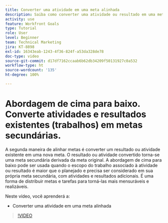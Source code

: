 ```yaml
---
title: Converter uma atividade em uma meta alinhada
description: Saiba como converter uma atividade ou resultado em uma meta alinhada no [!DNL   Goals].
activity: use
feature: Workfront Goals
type: Tutorial
role: User
level: Beginner
team: Technical Marketing
jira: KT-8898
exl-id: 16343eab-1243-4f36-824f-a53da328de78
doc-type: video
source-git-commit: d17df7162ccaab6b62db34209f50131927c0a532
workflow-type: ht
source-wordcount: '135'
ht-degree: 100%

---
```


# Abordagem de cima para baixo. Converte atividades e resultados existentes (trabalhos) em metas secundárias.

A segunda maneira de alinhar metas é converter um resultado ou atividade existente em uma nova meta. O resultado ou atividade convertido torna-se uma meta secundária derivada da meta original. A abordagem de cima para baixo pode ser usada quando o escopo do trabalho associado à atividade ou resultado é maior que o planejado e precisa ser considerado em sua própria meta secundária, com atividades e resultados adicionais. É uma forma de distribuir metas e tarefas para torná-las mais mensuráveis e realizáveis.

Neste vídeo, você aprenderá a:

* Converter uma atividade em uma meta alinhada

>[!VIDEO](https://video.tv.adobe.com/v/335192/?quality=12&learn=on&enablevpops)
